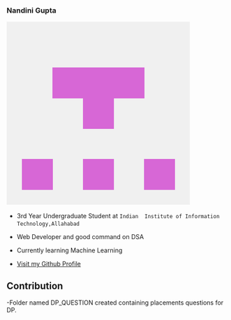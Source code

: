 ### Nandini Gupta
![Profile Picture](static/images/Nandinig24-image.png)
- 3rd Year Undergraduate Student at ```Indian  Institute of Information Technology,Allahabad```
- Web Developer and good command on DSA
- Currently learning Machine Learning

- [Visit my Github Profile](https://github.com/Nandinig24)


## Contribution
-Folder named DP_QUESTION created containing placements questions for DP.